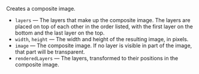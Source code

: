 Creates a composite image. 

   - `layers` — The layers that make up the composite image. The layers are placed on top of each other in the order listed, with the first layer on the bottom and the last layer on the top. 
   - `width`, `height` — The width and height of the resulting image, in pixels.
   - `image` — The composite image. If no layer is visible in part of the image, that part will be transparent.
   - `renderedLayers` — The layers, transformed to their positions in the composite image. 
